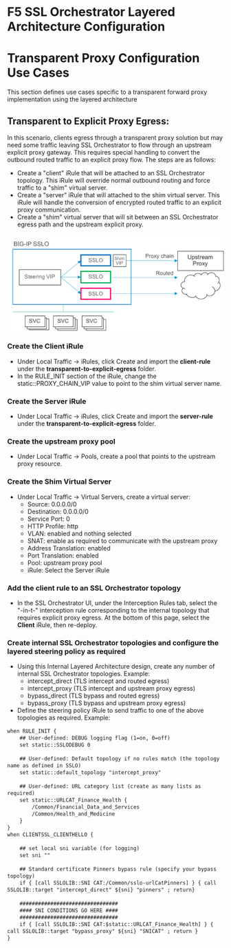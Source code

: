 # F5 SSL Orchestrator Layered Architecture Configuration
# Transparent Proxy Configuration Use Cases
This section defines use cases specific to a transparent forward proxy implementation using the layered architecture

## Transparent to Explicit Proxy Egress:
In this scenario, clients egress through a transparent proxy solution but may need some traffic leaving SSL Orchestrator to flow through an upstream explicit proxy gateway. This requires special handling to convert the outbound routed traffic to an explicit proxy flow. The steps are as follows:

- Create a "client" iRule that will be attached to an SSL Orchestrator topology. This iRule will override normal outbound routing and force traffic to a "shim" virtual server.
- Create a "server" iRule that will attached to the shim virtual server. This iRule will handle the conversion of encrypted routed traffic to an explicit proxy communication.
- Create a "shim" virtual server that will sit between an SSL Orchestrator egress path and the upstream explicit proxy.

![SSL Orchestrator Internal Layered Architecture](../images/sslo-tp-to-ep-layered.png)

### Create the Client iRule
- Under Local Traffic -> iRules, click Create and import the **client-rule** under the **transparent-to-explicit-egress** folder.
- In the RULE_INIT section of the iRule, change the static::PROXY_CHAIN_VIP value to point to the shim virtual server name.


### Create the Server iRule
- Under Local Traffic -> iRules, click Create and import the **server-rule** under the **transparent-to-explicit-egress** folder.


### Create the upstream proxy pool
- Under Local Traffic -> Pools, create a pool that points to the upstream proxy resource.


### Create the Shim Virtual Server
- Under Local Traffic -> Virtual Servers, create a virtual server:
  - Source: 0.0.0.0/0
  - Destination: 0.0.0.0/0
  - Service Port: 0
  - HTTP Profile: http
  - VLAN: enabled and nothing selected
  - SNAT: enable as required to communicate with the upstream proxy
  - Address Translation: enabled
  - Port Translation: enabled
  - Pool: upstream proxy pool
  - iRule: Select the Server iRule


### Add the client rule to an SSL Orchestrator topology
- In the SSL Orchestrator UI, under the Interception Rules tab, select the "-in-t-" interception rule corresponding to the internal topology that requires explicit proxy egress. At the bottom of this page, select the **Client** iRule, then re-deploy.


### Create internal SSL Orchestrator topologies and configure the layered steering policy as required
- Using this Internal Layered Architecture design, create any number of internal SSL Orchestrator topologies. Example:
  - intercept_direct  (TLS intercept and routed egress)
  - intercept_proxy   (TLS intercept and upstream proxy egress)
  - bypass_direct     (TLS bypass and routed egress)
  - bypass_proxy      (TLS bypass and upstream proxy egress)
- Define the steering policy iRule to send traffic to one of the above topologies as required. Example:

```
when RULE_INIT {
    ## User-defined: DEBUG logging flag (1=on, 0=off)
    set static::SSLODEBUG 0

    ## User-defined: Default topology if no rules match (the topology name as defined in SSLO)
    set static::default_topology "intercept_proxy"

    ## User-defined: URL category list (create as many lists as required)
    set static::URLCAT_Finance_Health {
        /Common/Financial_Data_and_Services
        /Common/Health_and_Medicine
    }
}
when CLIENTSSL_CLIENTHELLO {

    ## set local sni variable (for logging)
    set sni ""

    ## Standard certificate Pinners bypass rule (specify your bypass topology)
    if { [call SSLOLIB::SNI CAT:/Common/sslo-urlCatPinners] } { call SSLOLIB::target "intercept_direct" ${sni} "pinners" ; return}

    ################################
    #### SNI CONDITIONS GO HERE ####
    ################################
    if { [call SSLOLIB::SNI CAT:$static::URLCAT_Finance_Health] } { call SSLOLIB::target "bypass_proxy" ${sni} "SNICAT" ; return }
}
```




